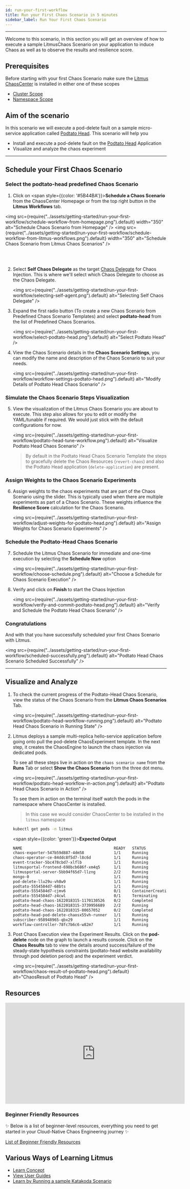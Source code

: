 ```yaml
---
id: run-your-first-workflow
title: Run your First Chaos Scenario in 5 minutes
sidebar_label: Run Your First Chaos Scenario
---
```


---

Welcome to this scenario, in this section you will get an overview of how to execute a sample LitmusChaos Scenario on your application to induce Chaos as well as to observe the results and resilience score.

## Prerequisites

Before starting with your first Chaos Scenario make sure the [Litmus ChaosCenter](resources#chaoscenter) is installed in either one of these scopes

- [Cluster Scope](../user-guides/chaoscenter-cluster-scope-installation.md)
- [Namespace Scope](../user-guides/chaoscenter-namespace-scope-installation.md)

## Aim of the scenario

In this scenario we will execute a pod-delete fault on a sample micro-service application called [Podtato Head](https://github.com/cncf/podtato-head/). This scenario will help you

- Install and execute a pod-delete fault on the [Podtato Head](https://github.com/cncf/podtato-head/) Application
- Visualize and analyze the chaos experiment

---

## Schedule your First Chaos Scenario

### Select the podtato-head predefined Chaos Scenario

1. Click on <span style={{color: '#5B44BA'}}>**Schedule a Chaos Scenario**</span> from the ChaosCenter Homepage or from the top right button in the **Litmus Workflows** tab.

<img src={require("../assets/getting-started/run-your-first-workflow/schedule-workflow-from-homepage.png").default} width="350" alt="Schedule Chaos Scenario from Homepage" /> <img src={require("../assets/getting-started/run-your-first-workflow/schedule-workflow-from-litmus-workflows.png").default} width="350" alt="Schedule Chaos Scenario from Litmus Chaos Scenarios" />

<br /> <br />

2. Select **Self Chaos Delegate** as the target [Chaos Delegate](resources.md#chaosagents) for Chaos Injection. This is where we'll select which Chaos Delegate to choose as the Chaos Delegate.

   <img src={require("../assets/getting-started/run-your-first-workflow/selecting-self-agent.png").default} alt="Selecting Self Chaos Delegate" />

3. Expand the first radio button (To create a new Chaos Scenario from Predefined Chaos Scenario Templates) and select **podtato-head** from the list of Predefined Chaos Scenarios.

   <img src={require("../assets/getting-started/run-your-first-workflow/select-podtato-head.png").default} alt="Select Podtato Head" />

4. View the Chaos Scenario details in the **Chaos Scenario Settings**, you can modify the name and description of the Chaos Scenario to suit your needs.

   <img src={require("../assets/getting-started/run-your-first-workflow/workflow-settings-podtato-head.png").default} alt="Modify Details of Podtato Head Chaos Scenario" />

### Simulate the Chaos Scenario Steps Visualization

5. View the visualization of the Litmus Chaos Scenario you are about to execute. This step also allows for you to edit or modify the YAML/tunable if required. We would just stick with the default configurations for now.

   <img src={require("../assets/getting-started/run-your-first-workflow/podtato-head-tune-workflow.png").default} alt="Visualize Podtato Head Chaos Scenario" />

   > By default in the Podtato Head Chaos Scenario Template the steps to gracefully delete the Chaos Resources (`revert-chaos`) and also the Podtato Head application (`delete-application`) are present.

### Assign Weights to the Chaos Scenario Experiments

6. Assign weights to the chaos experiments that are part of the Chaos Scenario using the slider. This is typically used when there are multiple experiments as part of a Chaos Scenario. These weights influence the **Resilience Score** calculation for the Chaos Scenario.

   <img src={require("../assets/getting-started/run-your-first-workflow/adjust-weights-for-podtato-head.png").default} alt="Assign Weights for Chaos Scenario Experiments" />

### Schedule the Podtato-Head Chaos Scenario

7. Schedule the Litmus Chaos Scenario for immediate and one-time execution by selecting the **Schedule Now** option

   <img src={require("../assets/getting-started/run-your-first-workflow/choose-schedule.png").default} alt="Choose a Schedule for Chaos Scenario Execution" />

8. Verify and click on **Finish** to start the Chaos Injection

   <img src={require("../assets/getting-started/run-your-first-workflow/verify-and-commit-podtato-head.png").default} alt="Verify and Schedule the Podtato Head Chaos Scenario" />

### Congratulations

And with that you have successfully scheduled your first Chaos Scenario with Litmus.

<img src={require("../assets/getting-started/run-your-first-workflow/scheduled-successfully.png").default} alt="Podtato Head Chaos Scenario Scheduled Successfully" />

---

## Visualize and Analyze

1. To check the current progress of the Podtato-Head Chaos Scenario, view the status of the Chaos Scenario from the **Litmus Chaos Scenarios** Tab.

   <img src={require("../assets/getting-started/run-your-first-workflow/podtato-head-workflow-running.png").default} alt="Podtato Head Chaos Scenario in Running State" />

2. Litmus deploys a sample multi-replica hello-service application before going onto pull the pod-delete ChaosExperiment template. In the next step, it creates the ChaosEngine to launch the chaos injection via dedicated pods.

   To see all these steps live in action on the `chaos scenario name` from the **Runs** Tab or select **Show the Chaos Scenario** from the three dot menu.

   <img src={require("../assets/getting-started/run-your-first-workflow/podtato-head-workflow-in-action.png").default} alt="Podtato Head Chaos Scenario in Action" />

   To see them in action on the terminal itself watch the pods in the namespace where ChaosCenter is installed.

   > In this case we would consider ChaosCenter to be installed in the `litmus` namespace

   ```bash
   kubectl get pods -n litmus
   ```

   <span style={{color: 'green'}}><b>Expected Output</b></span>

   ```bash
   NAME                                        READY   STATUS              RESTARTS   AGE
   chaos-exporter-547b59d887-4dm58             1/1     Running             0          6h16m
   chaos-operator-ce-84ddc8f5d7-l8c6d          1/1     Running             0          6h16m
   event-tracker-5bc478cbd7-xlflb              1/1     Running             0          6h16m
   litmusportal-frontend-698bcb686f-xm4q5      1/1     Running             0          6h26m
   litmusportal-server-5bb94f65d7-llzng        2/2     Running             1          6h26m
   mongo-0                                     1/1     Running             0          6h26m
   pod-delete-llu29u-vh8w9                     1/1     Running             0          21s
   podtato-5554584d7-68bts                     1/1     Running             0          94s
   podtato-5554584d7-cjmv6                     0/1     ContainerCreating   0          2s
   podtato-5554584d7-z4cwl                     0/1     Terminating         0          94s
   podtato-head-chaos-1622018315-1170130526    0/2     Completed           0          112s
   podtato-head-chaos-1622018315-3739956689    2/2     Running             0          31s
   podtato-head-chaos-1622018315-80657052      0/2     Completed           0          79s
   podtato-head-pod-delete-chaosx55vh-runner   1/1     Running             0          25s
   subscriber-958948965-qbx29                  1/1     Running             0          6h16m
   workflow-controller-78fc7b6c6-w82m7         1/1     Running             0          6h16m
   ```

3. Post Chaos Execution view the Experiment Results. Click on the **pod-delete** node on the graph to launch a results console. Click on the **Chaos Results** tab to view the details around success/failure of the steady-state hypothesis constraints (podtato-head website availability through pod deletion period) and the experiment verdict.

   <img src={require("../assets/getting-started/run-your-first-workflow/chaos-result-of-podtato-head.png").default} alt="ChaosResult of Podtato Head" />

## Resources

<iframe width="560" height="315" src="https://www.youtube.com/embed/hcPvbDSPdeo?start=871" title="YouTube video player" frameborder="0" allow="accelerometer; autoplay; clipboard-write; encrypted-media; gyroscope; picture-in-picture" allowfullscreen></iframe>

### Beginner Friendly Resources

✨ Below is a list of beginner-level resources, everything you need to get started in your Cloud-Native Chaos Engineering journey ✨

[List of Beginner Friendly Resources](https://github.com/litmuschaos/litmus/tree/master/resources)

## Various Ways of Learning Litmus

- [Learn Concept](../concepts/overview.md)
- [View User Guides](../user-guides/overview.md)
- [Learn by Running a sample Katakoda Scenario](https://www.katacoda.com/litmusbot/scenarios/getting-started-with-litmus)
